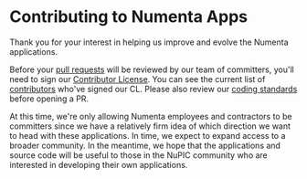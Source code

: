 Contributing to Numenta Apps
============================

Thank you for your interest in helping us improve and evolve the Numenta applications.

Before your [pull requests](https://help.github.com/articles/using-pull-requests) will be reviewed by our team of committers, you'll need to sign our [Contributor License](http://numenta.org/licenses/cl/). You can see the current list of [contributors](http://numenta.org/contributors/) who've signed our CL. Please also review our [coding standards](https://github.com/numenta/numenta-apps/wiki#coding-standards) before opening a PR.

At this time, we're only allowing Numenta employees and contractors to be committers since we have a relatively firm idea of which direction we want to head with these applications.  In time, we expect to expand access to a broader community.  In the meantime, we hope that the applications and source code will be useful to those in the NuPIC community who are interested in developing their own applications.
